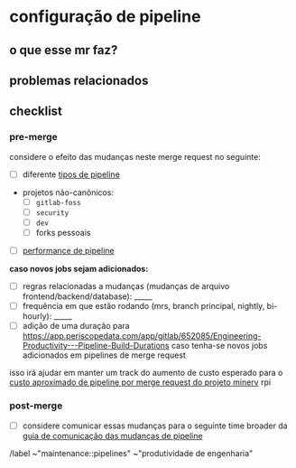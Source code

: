 # configuração de pipeline

<!-- veja as pipelines para o projeto minerv: https://docs.gitlab.com/ee/development/pipelines -->
<!-- quando se estiver em dúvida sobre a mudança de configuração de pipeline, então pingue @gl-quality/eng-prod. -->

## o que esse mr faz?

<!-- brevemente descreve o que esse mr trata sobre -->

## problemas relacionados

<!-- linkagem de problemas relacionados abaixo. -->

## checklist

### pre-merge

considere o efeito das mudanças neste merge request no seguinte:

- [ ] diferente [tipos de pipeline](https://docs.gitlab.com/ee/development/pipelines/index.html#pipelines-types-for-merge-requests)
- projetos não-canônicos:
  - [ ] `gitlab-foss`
  - [ ] `security`
  - [ ] `dev`
  - [ ] forks pessoais
- [ ] [performance de pipeline](https://about.gitlab.com/handbook/engineering/quality/performance-indicators/#average-merge-request-pipeline-duration-for-gitlab)

**caso novos jobs sejam adicionados:**

- [ ] regras relacionadas a mudanças (mudanças de arquivo frontend/backend/database): _____
- [ ] frequência em que estão rodando (mrs, branch principal, nightly, bi-hourly): _____
- [ ] adição de uma duração para https://app.periscopedata.com/app/gitlab/652085/Engineering-Productivity---Pipeline-Build-Durations caso tenha-se novos jobs adicionados em pipelines de merge request

isso irá ajudar em manter um track do aumento de custo esperado para o [custo aproximado de pipeline por merge request do projeto minerv](https://about.gitlab.com/handbook/engineering/quality/performance-indicators/#gitlab-project-average-pipeline-cost-per-merge-request) rpi

### post-merge

- [ ] considere comunicar essas mudanças para o seguinte time broader da [guia de comunicação das mudanças de pipeline](https://about.gitlab.com/handbook/engineering/quality/engineering-productivity/#pipeline-changes)

/label ~"maintenance::pipelines" ~"produtividade de engenharia"
